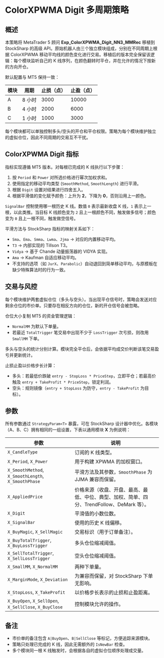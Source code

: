 # ColorXPWMA Digit 多周期策略

## 概述
本策略将 MetaTrader 5 顾问 **Exp_ColorXPWMA_Digit_NN3_MMRec** 移植到 StockSharp 的高级 API。原始机器人由三个独立模块组成，分别在不同周期上根据 ColorXPWMA 移动平均线的颜色变化进行交易。移植后的版本完全保留该逻辑：每个模块监听自己的 K 线序列，在颜色翻转时平仓，并在允许的情况下按新的方向开仓。

默认配置与 MT5 保持一致：

| 模块 | 周期 | 止损（点） | 止盈（点） |
| ---- | ---- | ---------- | ---------- |
| A | 8 小时 | 3000 | 10000 |
| B | 4 小时 | 2000 | 6000 |
| C | 1 小时 | 1000 | 3000 |

每个模块都可以单独控制多头/空头的开仓和平仓权限。策略为每个模块维护独立的虚拟仓位，因此不同周期的交易互不干扰。

## ColorXPWMA Digit 指标
指标实现遵循 MT5 版本。对每根已完成的 K 线执行以下步骤：

1. 按 `Period` 和 `Power` 对所选价格进行幂次加权求和。
2. 使用指定的移动平均类型 (`SmoothMethod`, `SmoothLength`) 进行平滑。
3. 根据 `Digit` 设置对结果进行四舍五入。
4. 根据平滑值的变化赋予颜色：上升为 **2**，下降为 **0**，否则沿用上一颜色。

`SignalBar` 控制使用哪一根历史 K 线。数值 `0` 表示最新收盘 K 线，`1` 表示上一根，以此类推。当目标 K 线颜色变为 `2` 且上一根颜色不同，触发做多信号；颜色变为 `0` 且上一根不同，触发做空信号。

平滑方法与 StockSharp 指标的映射关系如下：

- `Sma`、`Ema`、`Smma`、`Lwma`、`Jjma` → 对应的内置移动平均。
- `T3` → 内部实现的 Tillson T3。
- `Vidya` → 基于 Chande 动量振荡器的 VIDYA 实现。
- `Ama` → Kaufman 自适应移动平均。
- 不支持的选项（如 `JurX`、`Parabolic`）自动退回到简单移动平均，与原模板在缺少特殊算法时的行为一致。

## 交易与风控
每个模块维护两套虚拟仓位（多头与空头）。当出现平仓信号时，策略会发送对应剩余仓位的市价单。只要存在相反方向的仓位，新的开仓信号会被忽略。

仓位大小复制 MT5 的资金管理逻辑：

- `NormalMM` 为默认下单量。
- 若最近 `TotalTrigger` 笔交易中出现不少于 `LossTrigger` 次亏损，则改用 `SmallMM` 下单。

多头与空头的统计分别计算。模块完全平仓后，会依据平均成交价判断该笔交易盈亏并更新统计。

止损止盈以价格步长计算：

- 多头：若最低价跌破 `entry - StopLoss * PriceStep`，立即平仓；若最高价触及 `entry + TakeProfit * PriceStep`，锁定利润。
- 空头：规则镜像（`entry + StopLoss` 为防守，`entry - TakeProfit` 为目标）。

## 参数
所有参数通过 `StrategyParam<T>` 暴露，可在 StockSharp 设计器中优化。各模块（A、B、C）拥有相同的一组设置，下表以通用模块 **X** 为例说明：

| 参数 | 说明 |
| ---- | ---- |
| `X_CandleType` | 订阅的 K 线类型。 |
| `X_Period`, `X_Power` | 用于构建 XPWMA 的加权窗口。 |
| `X_SmoothMethod`, `X_SmoothLength`, `X_SmoothPhase` | 平滑方法及其参数，`SmoothPhase` 为 JJMA 兼容而保留。 |
| `X_AppliedPrice` | 价格来源（收盘、开盘、最高、最低、中位、典型、加权、简单、四分、TrendFollow、DeMark 等）。 |
| `X_Digit` | 平滑值的小数位数。 |
| `X_SignalBar` | 使用的历史 K 线偏移。 |
| `X_BuyMagic`, `X_SellMagic` | 交易标识（用于订单备注）。 |
| `X_BuyTotalTrigger`, `X_BuyLossTrigger` | 多头仓位缩减阈值。 |
| `X_SellTotalTrigger`, `X_SellLossTrigger` | 空头仓位缩减阈值。 |
| `X_SmallMM`, `X_NormalMM` | 两种下单量。 |
| `X_MarginMode`, `X_Deviation` | 为兼容而保留，对 StockSharp 下单无影响。 |
| `X_StopLoss`, `X_TakeProfit` | 以价格步长表示的止损和止盈距离。 |
| `X_BuyOpen`, `X_SellOpen`, `X_SellClose`, `X_BuyClose` | 控制模块允许的操作。 |

## 备注
- 市价单的备注包含 `A|BuyOpen`、`B|SellClose` 等标记，方便追踪来源模块。
- 策略只处理已完成的 K 线，因此无需额外的 `IsNewBar` 检查。
- 多个模块同一根 K 线触发时，会根据各自的虚拟仓位顺序处理成交量。
